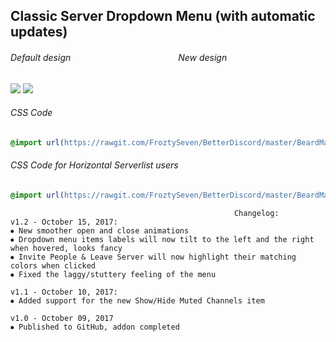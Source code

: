 
## Classic Server Dropdown Menu (with automatic updates)

###### Default design             New design

![](https://vgy.me/1UoDEF.gif) ![](https://vgy.me/lml6YC.gif)


###### CSS Code
```css
@import url(https://rawgit.com/FroztySeven/BetterDiscord/master/BeardMaterial_Addons/ClassicServerDropdown/code.css);
```
###### CSS Code for Horizontal Serverlist users
```css
@import url(https://rawgit.com/FroztySeven/BetterDiscord/master/BeardMaterial_Addons/ClassicServerDropdown/codeHS.css);
```
```
                                                  Changelog:
v1.2 - October 15, 2017:
⦁ New smoother open and close animations
⦁ Dropdown menu items labels will now tilt to the left and the right when hovered, looks fancy
⦁ Invite People & Leave Server will now highlight their matching colors when clicked
⦁ Fixed the laggy/stuttery feeling of the menu

v1.1 - October 10, 2017:
⦁ Added support for the new Show/Hide Muted Channels item

v1.0 - October 09, 2017
⦁ Published to GitHub, addon completed
```

